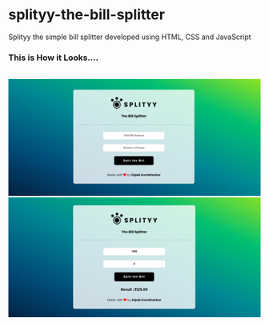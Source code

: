 # splityy-the-bill-splitter
Splityy the simple bill splitter developed using HTML, CSS and JavaScript

<h3> This is How it Looks.... </h3>
<br />
<img src="pageview.png" alt="pageview" />

<img src="pageviewoutput.png" alt="pageviewoutput" />
